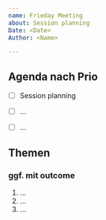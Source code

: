 ```yaml
---
name: Frieday Meeting
about: Session planning
Date: <Date>
Author: <Name>

---
```


## Agenda nach Prio
  
- [ ] Session planning
- [ ] ...
- [ ] ...

  
## Themen
### ggf. mit outcome

  1. ...
  2. ...
  3. ...
